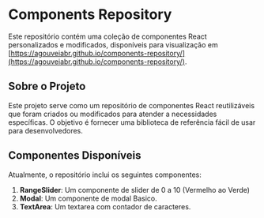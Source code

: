 # Components Repository

Este repositório contém uma coleção de componentes React personalizados e modificados, disponíveis para visualização em [https://agouveiabr.github.io/components-repository/](https://agouveiabr.github.io/components-repository/).

## Sobre o Projeto

Este projeto serve como um repositório de componentes React reutilizáveis que foram criados ou modificados para atender a necessidades específicas. O objetivo é fornecer uma biblioteca de referência fácil de usar para desenvolvedores.

## Componentes Disponíveis

Atualmente, o repositório inclui os seguintes componentes:

1. **RangeSlider**: Um componente de slider de 0 a 10 (Vermelho ao Verde)
2. **Modal**: Um componente de modal Basico.
3. **TextArea**: Um textarea com contador de caracteres.
